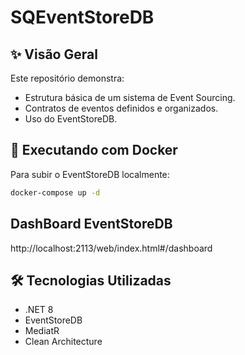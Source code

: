 # SQEventStoreDB 

## ✨ Visão Geral

Este repositório demonstra:

- Estrutura básica de um sistema de Event Sourcing.
- Contratos de eventos definidos e organizados.
- Uso do EventStoreDB.

## 🐳 Executando com Docker

Para subir o EventStoreDB localmente:

```bash
docker-compose up -d
```

## DashBoard EventStoreDB

http://localhost:2113/web/index.html#/dashboard

## 🛠️ Tecnologias Utilizadas

- .NET 8
- EventStoreDB
- MediatR
- Clean Architecture